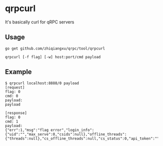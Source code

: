 # qrpcurl

It's basically curl for qRPC servers

## Usage

```
go get github.com/zhiqiangxu/qrpc/tool/qrpcurl

qrpcurl [-f flag] [-w] host:port/cmd payload
```

## Example

```
$ qrpcurl localhost:8888/0 payload
[request]
flag: 0
cmd: 0
payload:
payload

[response]
flag: 0
cmd: 1
payload:
{"err":1,"msg":"flag error","login_info":{"uid":"","max_serve":0,"csids":null},"offline_threads":{"threads":null},"cs_offline_threads":null,"cs_status":0,"api_token":"","device_cookie":""}
```